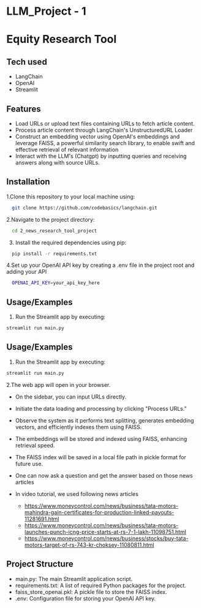 # LLM_Project - 1 
# Equity Research Tool

## Tech used
- LangChain
- OpenAI
- Streamlit

## Features

- Load URLs or upload text files containing URLs to fetch article content.
- Process article content through LangChain's UnstructuredURL Loader
- Construct an embedding vector using OpenAI's embeddings and leverage FAISS, a powerful similarity search library, to enable swift and effective retrieval of relevant information
- Interact with the LLM's (Chatgpt) by inputting queries and receiving answers along with source URLs.


## Installation

1.Clone this repository to your local machine using:

```bash
  git clone https://github.com/codebasics/langchain.git
```
2.Navigate to the project directory:

```bash
  cd 2_news_research_tool_project
```
3. Install the required dependencies using pip:

```bash
  pip install -r requirements.txt
```
4.Set up your OpenAI API key by creating a .env file in the project root and adding your API

```bash
  OPENAI_API_KEY=your_api_key_here
```
## Usage/Examples

1. Run the Streamlit app by executing:
```bash
streamlit run main.py

```
## Usage/Examples

1. Run the Streamlit app by executing:
```bash
streamlit run main.py

```

2.The web app will open in your browser.

- On the sidebar, you can input URLs directly.

- Initiate the data loading and processing by clicking "Process URLs."

- Observe the system as it performs text splitting, generates embedding vectors, and efficiently indexes them using FAISS.

- The embeddings will be stored and indexed using FAISS, enhancing retrieval speed.

- The FAISS index will be saved in a local file path in pickle format for future use.
- One can now ask a question and get the answer based on those news articles
- In video tutorial, we used following news articles
  - https://www.moneycontrol.com/news/business/tata-motors-mahindra-gain-certificates-for-production-linked-payouts-11281691.html
  - https://www.moneycontrol.com/news/business/tata-motors-launches-punch-icng-price-starts-at-rs-7-1-lakh-11098751.html
  - https://www.moneycontrol.com/news/business/stocks/buy-tata-motors-target-of-rs-743-kr-choksey-11080811.html

## Project Structure

- main.py: The main Streamlit application script.
- requirements.txt: A list of required Python packages for the project.
- faiss_store_openai.pkl: A pickle file to store the FAISS index.
- .env: Configuration file for storing your OpenAI API key.
